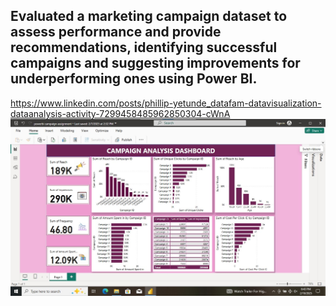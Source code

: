 ## Evaluated a marketing campaign dataset to assess performance and provide recommendations, identifying successful campaigns and suggesting improvements for underperforming ones using Power BI.
https://www.linkedin.com/posts/phillip-yetunde_datafam-datavisualization-dataanalysis-activity-7299458485962850304-cWnA
![Marketing Campaign Analysis](IMG_2176.jpeg)
